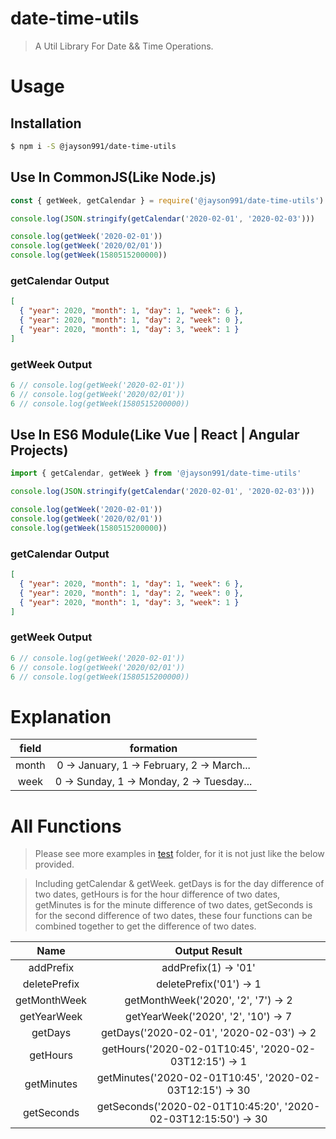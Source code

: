 # date-time-utils

> A Util Library For Date && Time Operations.

# Usage

## Installation

```bash
$ npm i -S @jayson991/date-time-utils
```

## Use In CommonJS(Like Node.js)

```javascript
const { getWeek, getCalendar } = require('@jayson991/date-time-utils')

console.log(JSON.stringify(getCalendar('2020-02-01', '2020-02-03')))

console.log(getWeek('2020-02-01'))
console.log(getWeek('2020/02/01'))
console.log(getWeek(1580515200000))
```

### getCalendar Output

```json
[
  { "year": 2020, "month": 1, "day": 1, "week": 6 },
  { "year": 2020, "month": 1, "day": 2, "week": 0 },
  { "year": 2020, "month": 1, "day": 3, "week": 1 }
]
```

### getWeek Output

```javascript
6 // console.log(getWeek('2020-02-01'))
6 // console.log(getWeek('2020/02/01'))
6 // console.log(getWeek(1580515200000))
```

## Use In ES6 Module(Like Vue | React | Angular Projects)

```javascript
import { getCalendar, getWeek } from '@jayson991/date-time-utils'

console.log(JSON.stringify(getCalendar('2020-02-01', '2020-02-03')))

console.log(getWeek('2020-02-01'))
console.log(getWeek('2020/02/01'))
console.log(getWeek(1580515200000))
```

### getCalendar Output

```json
[
  { "year": 2020, "month": 1, "day": 1, "week": 6 },
  { "year": 2020, "month": 1, "day": 2, "week": 0 },
  { "year": 2020, "month": 1, "day": 3, "week": 1 }
]
```

### getWeek Output

```javascript
6 // console.log(getWeek('2020-02-01'))
6 // console.log(getWeek('2020/02/01'))
6 // console.log(getWeek(1580515200000))
```

# Explanation

| field |                 formation                  |
| :---: | :----------------------------------------: |
| month | 0 -> January, 1 -> February, 2 -> March... |
| week  | 0 -> Sunday, 1 -> Monday, 2 -> Tuesday...  |

# All Functions

> Please see more examples in [test](https://github.com/jaysonwu991/date-time-utils/blob/main/src/index.spec.ts) folder, for it is not just like the below provided.

> Including getCalendar & getWeek. getDays is for the day difference of two dates, getHours is for the hour difference of two dates, getMinutes is for the minute difference of two dates, getSeconds is for the second difference of two dates, these four functions can be combined together to get the difference of two dates.

|     Name     |                         Output Result                          |
| :----------: | :------------------------------------------------------------: |
|  addPrefix   |                      addPrefix(1) -> '01'                      |
| deletePrefix |                    deletePrefix('01') -> 1                     |
| getMonthWeek |              getMonthWeek('2020', '2', '7') -> 2               |
| getYearWeek  |              getYearWeek('2020', '2', '10') -> 7               |
|   getDays    |            getDays('2020-02-01', '2020-02-03') -> 2            |
|   getHours   |     getHours('2020-02-01T10:45', '2020-02-03T12:15') -> 1      |
|  getMinutes  |    getMinutes('2020-02-01T10:45', '2020-02-03T12:15') -> 30    |
|  getSeconds  | getSeconds('2020-02-01T10:45:20', '2020-02-03T12:15:50') -> 30 |
